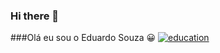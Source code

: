### Hi there 👋

###Olá eu sou o Eduardo Souza 😀
 [ ![education ](https://img.shields.io/badge/Udemy-EC5252?style=for-the-badge&logo=Udemy&logoColor=white)](https://dudu148877.github.io/novorepositoio/index.html)
